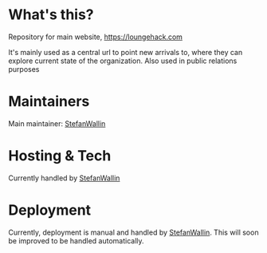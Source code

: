 What's this?
============
Repository for main website, https://loungehack.com

It's mainly used as a central url to point new arrivals to, where they can explore current state of the organization. Also used in public relations purposes

Maintainers
===========
Main maintainer: [StefanWallin](https://github.com/StefanWallin)

Hosting & Tech
==============
Currently handled by [StefanWallin](https://github.com/StefanWallin)

Deployment
==========
Currently, deployment is manual and handled by [StefanWallin](https://github.com/StefanWallin). This will soon be improved to be handled automatically.

